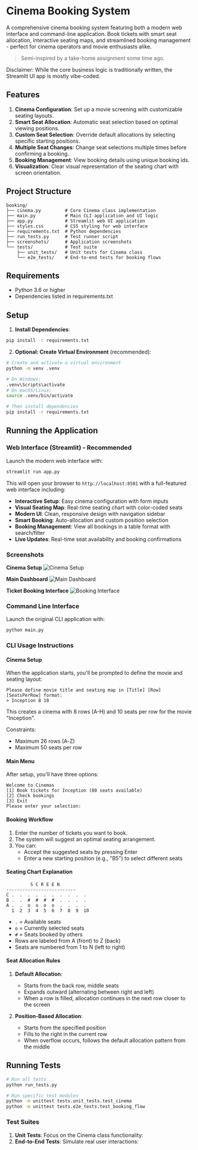 # Cinema Booking System

A comprehensive cinema booking system featuring both a modern web interface and command-line application. Book tickets with smart seat allocation, interactive seating maps, and streamlined booking management - perfect for cinema operators and movie enthusiasts alike.

> Semi-inspired by a take-home assignment some time ago. 

Disclaimer: While the core business logic is traditionally written, the Streamlit UI app is mostly vibe-coded. 

## Features

1. **Cinema Configuration**: Set up a movie screening with customizable seating layouts.
2. **Smart Seat Allocation**: Automatic seat selection based on optimal viewing positions.
3. **Custom Seat Selection**: Override default allocations by selecting specific starting positions.
4. **Multiple Seat Changes**: Change seat selections multiple times before confirming a booking.
5. **Booking Management**: View booking details using unique booking ids.
6. **Visualization**: Clear visual representation of the seating chart with screen orientation.

## Project Structure

```
booking/
├── cinema.py         # Core Cinema class implementation
├── main.py           # Main CLI application and UI logic
├── app.py            # Streamlit web UI application
├── styles.css        # CSS styling for web interface
├── requirements.txt  # Python dependencies
├── run_tests.py      # Test runner script
├── screenshots/      # Application screenshots
└── tests/            # Test suite
    ├── unit_tests/   # Unit tests for Cinema class
    └── e2e_tests/    # End-to-end tests for booking flows
```

## Requirements

- Python 3.6 or higher
- Dependencies listed in requirements.txt

## Setup

1. **Install Dependencies**:
```bash
pip install -r requirements.txt
```

2. **Optional: Create Virtual Environment** (recommended):
```bash
# Create and activate a virtual environment
python -m venv .venv

# On Windows:
.venv\Scripts\activate
# On macOS/Linux:
source .venv/bin/activate

# Then install dependencies
pip install -r requirements.txt
```

## Running the Application

### Web Interface (Streamlit) - Recommended

Launch the modern web interface with:

```bash
streamlit run app.py
```

This will open your browser to `http://localhost:8501` with a full-featured web interface including:

- **Interactive Setup**: Easy cinema configuration with form inputs
- **Visual Seating Map**: Real-time seating chart with color-coded seats
- **Modern UI**: Clean, responsive design with navigation sidebar
- **Smart Booking**: Auto-allocation and custom position selection
- **Booking Management**: View all bookings in a table format with search/filter
- **Live Updates**: Real-time seat availability and booking confirmations

### Screenshots

**Cinema Setup**
![Cinema Setup](screenshots/landing.png)

**Main Dashboard**
![Main Dashboard](screenshots/home.png)

**Ticket Booking Interface**
![Booking Interface](screenshots/booking.png)

### Command Line Interface

Launch the original CLI application with:

```bash
python main.py
```

### CLI Usage Instructions

#### Cinema Setup

When the application starts, you'll be prompted to define the movie and seating layout:
```
Please define movie title and seating map in [Title] [Row] [SeatsPerRow] format:
> Inception 8 10
```

This creates a cinema with 8 rows (A-H) and 10 seats per row for the movie "Inception".

Constraints:
- Maximum 26 rows (A-Z)
- Maximum 50 seats per row

#### Main Menu

After setup, you'll have three options:
```
Welcome to Cinemas
[1] Book tickets for Inception (80 seats available)
[2] Check bookings
[3] Exit
Please enter your selection:
```

#### Booking Workflow

1. Enter the number of tickets you want to book.
2. The system will suggest an optimal seating arrangement.
3. You can:
   - Accept the suggested seats by pressing Enter
   - Enter a new starting position (e.g., "B5") to select different seats

#### Seating Chart Explanation

```
         S C R E E N
--------------------------
C .  .  .  .  .  .  .  .  .  .
B .  .  #  #  #  #  .  .  .  .
A .  .  o  o  o  o  .  .  .  .
  1  2  3  4  5  6  7  8  9  10
```

- `.` = Available seats
- `o` = Currently selected seats
- `#` = Seats booked by others
- Rows are labeled from A (front) to Z (back)
- Seats are numbered from 1 to N (left to right)

#### Seat Allocation Rules

1. **Default Allocation**:
   - Starts from the back row, middle seats
   - Expands outward (alternating between right and left)
   - When a row is filled, allocation continues in the next row closer to the screen

2. **Position-Based Allocation**:
   - Starts from the specified position
   - Fills to the right in the current row
   - When overflow occurs, follows the default allocation pattern from the middle

## Running Tests

```bash
# Run all tests
python run_tests.py

# Run specific test modules
python -m unittest tests.unit_tests.test_cinema
python -m unittest tests.e2e_tests.test_booking_flow
```

### Test Suites

1. **Unit Tests**: Focus on the Cinema class functionality:
2. **End-to-End Tests**: Simulate real user interactions:
